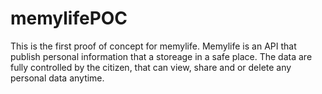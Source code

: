 # memylifePOC
This is the first proof of concept for memylife. Memylife is an API that publish personal information that a storeage in a safe place. The data are fully controlled by the citizen, that can view, share and or delete any personal data anytime.
